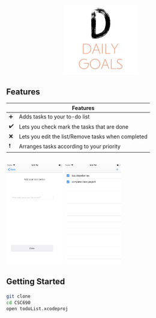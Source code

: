 
<p align="center"> <img src="https://github.com/Chavan27/CSC690/blob/master/Screenshot%202019-07-15%20at%209.16.27%20PM.png" width="40%">

## Features

 |         | Features  |
----------|-----------------
:heavy_plus_sign: | Adds tasks to your to-do list
:heavy_check_mark: | Lets you check mark the tasks that are done
:x: | Lets you edit the list/Remove tasks when completed
:heavy_exclamation_mark: | Arranges tasks according to your priority

##

<img src="https://github.com/Chavan27/CSC690/blob/master/Simulator%20Screen%20Shot%20-%20iPhone%208%20Plus%20-%202019-07-14%20at%2021.35.32.png" width="30%"/> <img src="https://github.com/Chavan27/CSC690/blob/master/Simulator%20Screen%20Shot%20-%20iPhone%208%20Plus%20-%202019-07-14%20at%2021.36.31.png" width="30%"/>


## Getting Started

```sh
git clone 
cd CSC690
open todoList.xcodeproj
```
